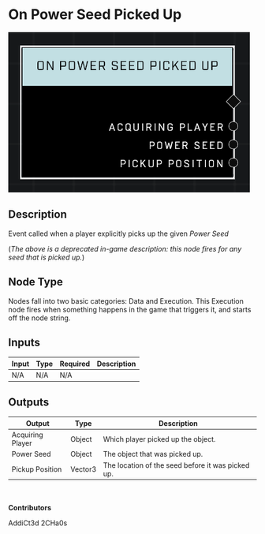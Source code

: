# On Power Seed Picked Up
![alt text](../../../.gitbook/assets/on-power-seed-picked-up.png)
## Description
Event called when a player explicitly picks up the given *Power Seed*

(*The above is a deprecated in-game description: this node fires for any seed that is picked up.*)

## Node Type
Nodes fall into two basic categories: Data and Execution. This Execution node fires when something happens in the game that triggers it, and starts off the node string.

## Inputs
| Input | Type | Required | Description |
|------------------|------------------|----------|--------------------------------------------------------------|
| N/A | N/A | N/A |  |

## Outputs
| Output | Type | Description |
|------------------|------------------|--------------------------------------------------------------|
| Acquiring Player | Object | Which player picked up the object.|
| Power Seed | Object | The object that was picked up.|
| Pickup Position | Vector3 | The location of the seed before it was picked up.|

\
\
**Contributors**

AddiCt3d 2CHa0s